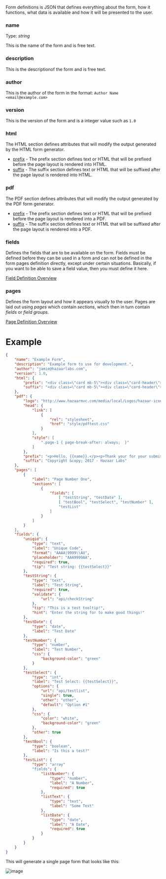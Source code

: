 Form definitions is JSON that defines everything about the form, how it functions, what data is available and how it will be presented to the user.

### name 
Type: *string*

This is the name of the form and is free text.

### description
This is the descriptionof the form and is free text.

### author
This is the author of the form in the format: ```Author Name <email@example.com>```

### version
This is the version of the form and is a integer value such as ```1.0```

### html
The HTML section defines attributes that will modify the output generated by the HTML form generator.
* [prefix](form-def-prefix) - The prefix section defines text or HTML that will be prefixed before the page layout is rendered into HTML.
* [suffix](form-def-suffix) - The suffix section defines text or HTML that will be suffixed after the page layout is rendered into HTML.

### pdf
The PDF section defines attributes that will modify the output generated by the PDF form generator.
* [prefix](form-def-prefix) - The prefix section defines text or HTML that will be prefixed before the page layout is rendered into a PDF.
* [suffix](form-def-suffix) - The suffix section defines text or HTML that will be suffixed after the page layout is rendered into a PDF.

### fields
Defines the fields that are to be available on the form.  Fields must be defined before they can be used in a form and can not be defined in the form pages definition directly, except under certain situations.  Basically, if you want to be able to save a field value, then you must define it here.

[Field Definition Overview](field-definitions)

### pages
Defines the form layout and how it appears visually to the user.  Pages are laid out using *pages* which contain *sections*, which then in turn contain *fields* or *field groups*.

[Page Definition Overview](page-definitions)

# Example

```json
{
    "name": "Example Form",
    "description": "Example form to use for development.",
    "author": "jamie@hazaarlabs.com",
    "version": 1.0,
    "html": {
        "prefix": "<div class=\"card mb-5\"><div class=\"card-header\">Summary</div><div class=\"card-body\">Submission for {{room}}!</div></div>",
        "suffix": "<div class=\"card mb-5\"><div class=\"card-header\">Footer</div><div class=\"card-body\">This is a footer that can display any HTML.</div></div>"
    },
    "pdf": {
        "logo": "http://www.hazaarmvc.com/media/local/Logos/hazaar-icon-lg.png?download=true",
        "head": {
            "link": [
                {
                    "rel": "stylesheet",
                    "href": "style/pdftest.css"
                }
            ],
            "style": [
                ".page-1 { page-break-after: always;  }"
            ]
        },
        "prefix": "<p>Hello, {{name}}.</p><p>Thank your for your submission for a <strong>{{room}}</strong> room.  Below is the data that you submitted to us for review.</p><p>We will process your submission and get back to you as soon as possible.</p>",
        "suffix": "Copyright &copy; 2017 - Hazaar Labs"
    },
    "pages": [
        {
            "label": "Page Number One",
            "sections": [
                {
                    "fields": [
                        [ "testString", "testDate" ],
                        [ "testBool", "testSelect", "testNumber" ],
                        "testList"
                    ]
                }
            ]
        }
    ],
    "fields": {
        "uniqid": {
            "type": "text",
            "label": "Unique Code",
            "format": "AAAA|9999\\AU",
            "placeholder": "AAA9999AA",
            "required": true,
            "tip": "Test string: {{testSelect}}"
        },
        "testString": {
            "type": "text",
            "label": "Test String",
            "required": true,
            "validate": {
                "url": "api/checkString"
            },
            "tip": "This is a test tooltip!",
            "hint": "Enter the string for to make good things!"
        },
        "testDate": {
            "type": "date",
            "label": "Test Date"
        },
        "testNumber": {
            "type": "number",
            "label": "Test Number",
            "css": {
                "background-color": "green"
            }
        },
        "testSelect": {
            "type": "int",
            "label": "Test Select: {{testSelect}}",
            "options": {
                "url": "api/testlist",
                "single": true,
                "other": "other",
                "default": "Option #1"
            },
            "css": {
                "color": "white",
                "background-color": "green"
            },
            "other": true
        },
        "testBool": {
            "type": "boolean",
            "label": "Is this a test?"
        },
        "testList": {
            "type": "array"
            "fields": {
                "listNumber": {
                    "type": "number",
                    "label": "A Number",
                    "required": true
                },
                "listText": {
                    "type": "text",
                    "label": "Some Text"
                },
                "listDate": {
                    "type": "date",
                    "label": "A Date",
                    "required": true
                }
            }
        }
    }
}
```

This will generate a single page form that looks like this:

![image](/images/example_forme.png)